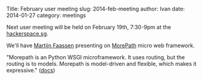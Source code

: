Title: February user meeting
slug: 2014-feb-meeting
author: Ivan
date: 2014-01-27
category: meetings

Next user meeting will be held on February 19th, 7:30-9pm at the
[hackerspace.sg](http://hackerspace.sg).

We'll have [Martijn Faassen](http://startifact.com/) presenting on
[MorePath](https://github.com/morepath/morepath) micro web framework.

"Morepath is an Python WSGI microframework. It uses routing, but the routing
is to models. Morepath is model-driven and flexible, which makes it
expressive." ([docs](http://morepath.readthedocs.org/en/latest/))
